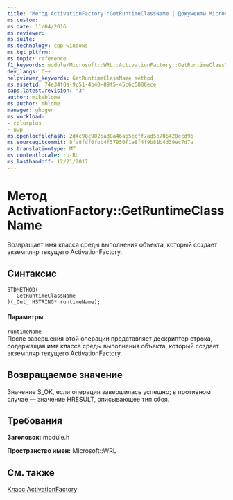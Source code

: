 ```yaml
---
title: "Метод ActivationFactory::GetRuntimeClassName | Документы Microsoft"
ms.custom: 
ms.date: 11/04/2016
ms.reviewer: 
ms.suite: 
ms.technology: cpp-windows
ms.tgt_pltfrm: 
ms.topic: reference
f1_keywords: module/Microsoft::WRL::ActivationFactory::GetRuntimeClassName
dev_langs: C++
helpviewer_keywords: GetRuntimeClassName method
ms.assetid: 74e34f0a-9c51-4b40-89f5-45c6c5886ece
caps.latest.revision: "3"
author: mikeblome
ms.author: mblome
manager: ghogen
ms.workload:
- cplusplus
- uwp
ms.openlocfilehash: 2d4c90c9025a38a46a65ecff7ad5b706420ccd96
ms.sourcegitcommit: 8fa8fdf0fbb4f57950f1e8f4f9b81b4d39ec7d7a
ms.translationtype: MT
ms.contentlocale: ru-RU
ms.lasthandoff: 12/21/2017
---
```

# <a name="activationfactorygetruntimeclassname-method"></a>Метод ActivationFactory::GetRuntimeClassName
Возвращает имя класса среды выполнения объекта, который создает экземпляр текущего ActivationFactory.  
  
## <a name="syntax"></a>Синтаксис  
  
```  
STDMETHOD(  
   GetRuntimeClassName  
)(_Out_ HSTRING* runtimeName);  
```  
  
#### <a name="parameters"></a>Параметры  
 `runtimeName`  
 После завершения этой операции представляет дескриптор строка, содержащая имя класса среды выполнения объекта, который создает экземпляр текущего ActivationFactory.  
  
## <a name="return-value"></a>Возвращаемое значение  
 Значение S_OK, если операция завершилась успешно; в противном случае — значение HRESULT, описывающее тип сбоя.  
  
## <a name="requirements"></a>Требования  
 **Заголовок:** module.h  
  
 **Пространство имен:** Microsoft::WRL  
  
## <a name="see-also"></a>См. также  
 [Класс ActivationFactory](../windows/activationfactory-class.md)